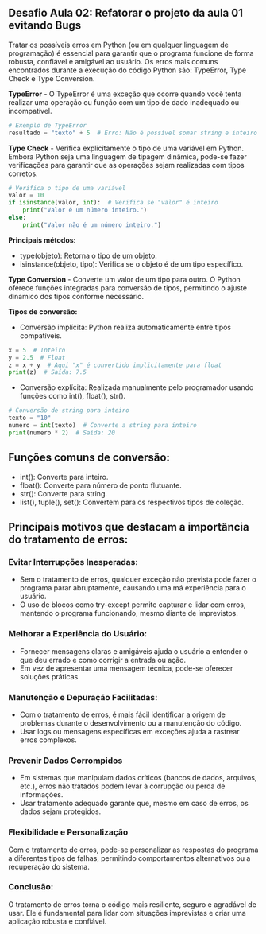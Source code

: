 ## Desafio Aula 02: Refatorar o projeto da aula 01 evitando Bugs
Tratar os possíveis erros em Python (ou em qualquer linguagem de programação) é essencial para garantir que o programa funcione de forma robusta, confiável e amigável ao usuário. Os erros mais comuns encontrados durante a execução do código Python são: TypeError, Type Check e Type Conversion.

**TypeError** -
O TypeError é uma exceção que ocorre quando você tenta realizar uma operação ou função com um tipo de dado inadequado ou incompatível.

```python
# Exemplo de TypeError
resultado = "texto" + 5  # Erro: Não é possível somar string e inteiro
```

**Type Check** -
Verifica explicitamente o tipo de uma variável em Python. Embora Python seja uma linguagem de tipagem dinâmica, pode-se fazer verificações para garantir que as operações sejam realizadas com tipos corretos.

```python
# Verifica o tipo de uma variável
valor = 10
if isinstance(valor, int):  # Verifica se "valor" é inteiro
    print("Valor é um número inteiro.")
else:
    print("Valor não é um número inteiro.")
```
**Principais métodos:**
- type(objeto): Retorna o tipo de um objeto.
- isinstance(objeto, tipo): Verifica se o objeto é de um tipo específico.

**Type Conversion** -
Converte um valor de um tipo para outro. O Python oferece funções integradas para conversão de tipos, permitindo o ajuste dinamico dos tipos conforme necessário.

**Tipos de conversão:**

- Conversão implícita: Python realiza automaticamente entre tipos compatíveis.

```python
x = 5  # Inteiro
y = 2.5  # Float
z = x + y  # Aqui "x" é convertido implicitamente para float
print(z)  # Saída: 7.5
```
- Conversão explícita: Realizada manualmente pelo programador usando funções como int(), float(), str().

```python
# Conversão de string para inteiro
texto = "10"
numero = int(texto)  # Converte a string para inteiro
print(numero * 2)  # Saída: 20
```

## Funções comuns de conversão:
- int(): Converte para inteiro.
- float(): Converte para número de ponto flutuante.
- str(): Converte para string.
- list(), tuple(), set(): Convertem para os respectivos tipos de coleção.

## Principais motivos que destacam a importância do tratamento de erros:

### Evitar Interrupções Inesperadas:
- Sem o tratamento de erros, qualquer exceção não prevista pode fazer o programa parar abruptamente, causando uma má experiência para o usuário.
- O uso de blocos como try-except permite capturar e lidar com erros, mantendo o programa funcionando, mesmo diante de imprevistos.

### Melhorar a Experiência do Usuário:
- Fornecer mensagens claras e amigáveis ajuda o usuário a entender o que deu errado e como corrigir a entrada ou ação.
- Em vez de apresentar uma mensagem técnica, pode-se oferecer soluções práticas.

### Manutenção e Depuração Facilitadas:
- Com o tratamento de erros, é mais fácil identificar a origem de problemas durante o desenvolvimento ou a manutenção do código.
- Usar logs ou mensagens específicas em exceções ajuda a rastrear erros complexos.

### Prevenir Dados Corrompidos
- Em sistemas que manipulam dados críticos (bancos de dados, arquivos, etc.), erros não tratados podem levar à corrupção ou perda de informações.
- Usar tratamento adequado garante que, mesmo em caso de erros, os dados sejam protegidos.

### Flexibilidade e Personalização
Com o tratamento de erros, pode-se personalizar as respostas do programa a diferentes tipos de falhas, permitindo comportamentos alternativos ou a recuperação do sistema.

### Conclusão: 
O tratamento de erros torna o código mais resiliente, seguro e agradável de usar. Ele é fundamental para lidar com situações imprevistas e criar uma aplicação robusta e confiável.
